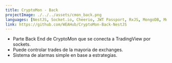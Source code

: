 ```yaml
---
title: CryptoMon - Back
projectImage: ./../../assets/cmon_back.png
languages: [NestJS, Socket.io, Cheerio, JWT Passport, RxJS, MongoDB, Mongoose, BCrypt]
link: https://github.com/WEAHub/CryptoMon-Back-NestJS
---
```

- Parte Back End de CryptoMon que se conecta a TradingView por sockets.
- Puede controlar trades de la mayoria de exchanges.
- Sistema de alarmas simple en base a estrategias.